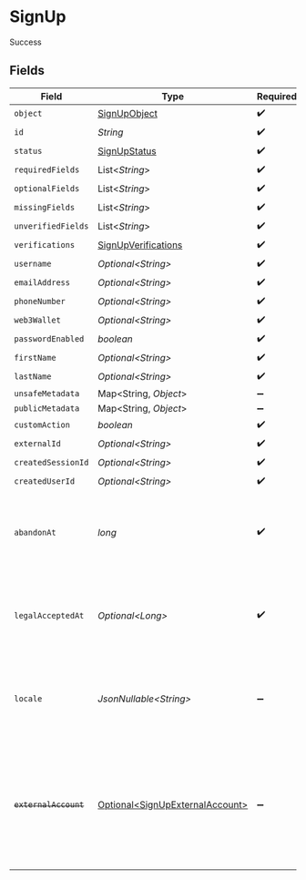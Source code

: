 # SignUp

Success


## Fields

| Field                                                                                                                   | Type                                                                                                                    | Required                                                                                                                | Description                                                                                                             | Example                                                                                                                 |
| ----------------------------------------------------------------------------------------------------------------------- | ----------------------------------------------------------------------------------------------------------------------- | ----------------------------------------------------------------------------------------------------------------------- | ----------------------------------------------------------------------------------------------------------------------- | ----------------------------------------------------------------------------------------------------------------------- |
| `object`                                                                                                                | [SignUpObject](../../models/components/SignUpObject.md)                                                                 | :heavy_check_mark:                                                                                                      | N/A                                                                                                                     |                                                                                                                         |
| `id`                                                                                                                    | *String*                                                                                                                | :heavy_check_mark:                                                                                                      | N/A                                                                                                                     |                                                                                                                         |
| `status`                                                                                                                | [SignUpStatus](../../models/components/SignUpStatus.md)                                                                 | :heavy_check_mark:                                                                                                      | N/A                                                                                                                     |                                                                                                                         |
| `requiredFields`                                                                                                        | List\<*String*>                                                                                                         | :heavy_check_mark:                                                                                                      | N/A                                                                                                                     |                                                                                                                         |
| `optionalFields`                                                                                                        | List\<*String*>                                                                                                         | :heavy_check_mark:                                                                                                      | N/A                                                                                                                     |                                                                                                                         |
| `missingFields`                                                                                                         | List\<*String*>                                                                                                         | :heavy_check_mark:                                                                                                      | N/A                                                                                                                     |                                                                                                                         |
| `unverifiedFields`                                                                                                      | List\<*String*>                                                                                                         | :heavy_check_mark:                                                                                                      | N/A                                                                                                                     |                                                                                                                         |
| `verifications`                                                                                                         | [SignUpVerifications](../../models/components/SignUpVerifications.md)                                                   | :heavy_check_mark:                                                                                                      | N/A                                                                                                                     |                                                                                                                         |
| `username`                                                                                                              | *Optional\<String>*                                                                                                     | :heavy_check_mark:                                                                                                      | N/A                                                                                                                     |                                                                                                                         |
| `emailAddress`                                                                                                          | *Optional\<String>*                                                                                                     | :heavy_check_mark:                                                                                                      | N/A                                                                                                                     |                                                                                                                         |
| `phoneNumber`                                                                                                           | *Optional\<String>*                                                                                                     | :heavy_check_mark:                                                                                                      | N/A                                                                                                                     |                                                                                                                         |
| `web3Wallet`                                                                                                            | *Optional\<String>*                                                                                                     | :heavy_check_mark:                                                                                                      | N/A                                                                                                                     |                                                                                                                         |
| `passwordEnabled`                                                                                                       | *boolean*                                                                                                               | :heavy_check_mark:                                                                                                      | N/A                                                                                                                     |                                                                                                                         |
| `firstName`                                                                                                             | *Optional\<String>*                                                                                                     | :heavy_check_mark:                                                                                                      | N/A                                                                                                                     |                                                                                                                         |
| `lastName`                                                                                                              | *Optional\<String>*                                                                                                     | :heavy_check_mark:                                                                                                      | N/A                                                                                                                     |                                                                                                                         |
| `unsafeMetadata`                                                                                                        | Map\<String, *Object*>                                                                                                  | :heavy_minus_sign:                                                                                                      | N/A                                                                                                                     |                                                                                                                         |
| `publicMetadata`                                                                                                        | Map\<String, *Object*>                                                                                                  | :heavy_minus_sign:                                                                                                      | N/A                                                                                                                     |                                                                                                                         |
| `customAction`                                                                                                          | *boolean*                                                                                                               | :heavy_check_mark:                                                                                                      | N/A                                                                                                                     |                                                                                                                         |
| `externalId`                                                                                                            | *Optional\<String>*                                                                                                     | :heavy_check_mark:                                                                                                      | N/A                                                                                                                     |                                                                                                                         |
| `createdSessionId`                                                                                                      | *Optional\<String>*                                                                                                     | :heavy_check_mark:                                                                                                      | N/A                                                                                                                     |                                                                                                                         |
| `createdUserId`                                                                                                         | *Optional\<String>*                                                                                                     | :heavy_check_mark:                                                                                                      | N/A                                                                                                                     |                                                                                                                         |
| `abandonAt`                                                                                                             | *long*                                                                                                                  | :heavy_check_mark:                                                                                                      | Unix timestamp at which the user abandoned the sign up attempt.<br/>                                                    | 1700690400000                                                                                                           |
| `legalAcceptedAt`                                                                                                       | *Optional\<Long>*                                                                                                       | :heavy_check_mark:                                                                                                      | Unix timestamp at which the user accepted the legal requirements.<br/>                                                  | 1700690400000                                                                                                           |
| `locale`                                                                                                                | *JsonNullable\<String>*                                                                                                 | :heavy_minus_sign:                                                                                                      | The user locale preference for the sign-up specified as a BCP-47 language tag.                                          | en-US                                                                                                                   |
| ~~`externalAccount`~~                                                                                                   | [Optional\<SignUpExternalAccount>](../../models/components/SignUpExternalAccount.md)                                    | :heavy_minus_sign:                                                                                                      | : warning: ** DEPRECATED **: This will be removed in a future release, please migrate away from it as soon as possible. |                                                                                                                         |